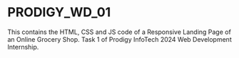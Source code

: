 # PRODIGY_WD_01
This contains the HTML, CSS and JS code of a Responsive Landing Page of an Online Grocery Shop. 
Task 1 of Prodigy InfoTech 2024 Web Development Internship.

